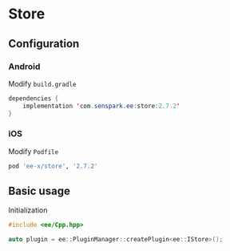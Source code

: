 # Store
## Configuration
### Android
Modify `build.gradle`
```java
dependencies {
    implementation 'com.senspark.ee:store:2.7.2'
}
```

### iOS
Modify `Podfile`
```ruby
pod 'ee-x/store', '2.7.2'
```

## Basic usage
Initialization
```cpp
#include <ee/Cpp.hpp>

auto plugin = ee::PluginManager::createPlugin<ee::IStore>();
```